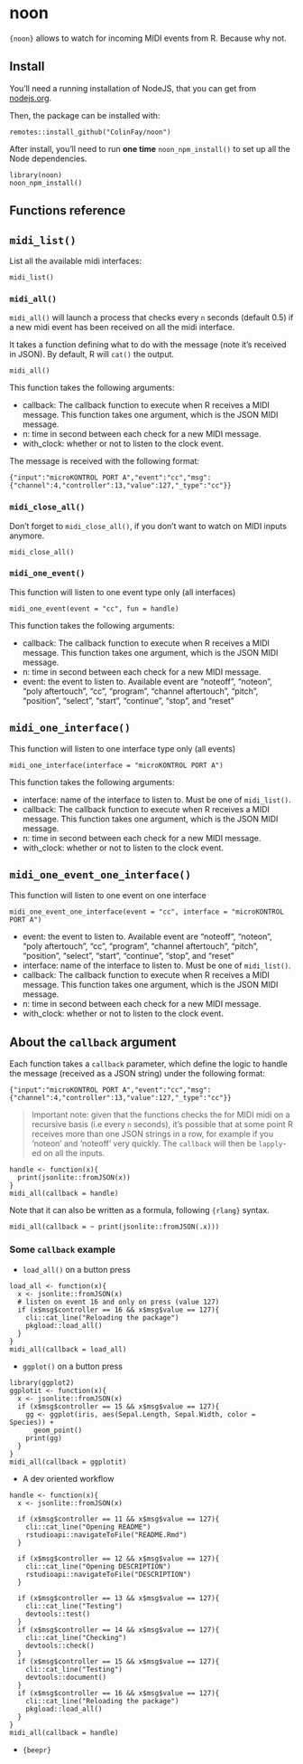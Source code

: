 
<!-- README.md is generated from README.Rmd. Please edit that file -->

noon
====

<!-- badges: start -->
<!-- badges: end -->

`{noon}` allows to watch for incoming MIDI events from R. Because why
not.

Install
-------

You’ll need a running installation of NodeJS, that you can get from
[nodejs.org](https://nodejs.org/en/download/).

Then, the package can be installed with:

    remotes::install_github("ColinFay/noon")

After install, you’ll need to run **one time** `noon_npm_install()` to
set up all the Node dependencies.

    library(noon)
    noon_npm_install()

Functions reference
-------------------

`midi_list()`
-------------

List all the available midi interfaces:

    midi_list()

### `midi_all()`

`midi_all()` will launch a process that checks every `n` seconds
(default 0.5) if a new midi event has been received on all the midi
interface.

It takes a function defining what to do with the message (note it’s
received in JSON). By default, R will `cat()` the output.

    midi_all()

This function takes the following arguments:

-   callback: The callback function to execute when R receives a MIDI
    message. This function takes one argument, which is the JSON MIDI
    message.
-   n: time in second between each check for a new MIDI message.
-   with\_clock: whether or not to listen to the clock event.

The message is received with the following format:

    {"input":"microKONTROL PORT A","event":"cc","msg":{"channel":4,"controller":13,"value":127,"_type":"cc"}}

### `midi_close_all()`

Don’t forget to `midi_close_all()`, if you don’t want to watch on MIDI
inputs anymore.

    midi_close_all()

### `midi_one_event()`

This function will listen to one event type only (all interfaces)

    midi_one_event(event = "cc", fun = handle)

This function takes the following arguments:

-   callback: The callback function to execute when R receives a MIDI
    message. This function takes one argument, which is the JSON MIDI
    message.
-   n: time in second between each check for a new MIDI message.
-   event: the event to listen to. Available event are “noteoff”,
    “noteon”, “poly aftertouch”, “cc”, “program”, “channel aftertouch”,
    “pitch”, “position”, “select”, “start”, “continue”, “stop”, and
    “reset”

`midi_one_interface()`
----------------------

This function will listen to one interface type only (all events)

    midi_one_interface(interface = "microKONTROL PORT A")

This function takes the following arguments:

-   interface: name of the interface to listen to. Must be one of
    `midi_list()`.
-   callback: The callback function to execute when R receives a MIDI
    message. This function takes one argument, which is the JSON MIDI
    message.
-   n: time in second between each check for a new MIDI message.
-   with\_clock: whether or not to listen to the clock event.

`midi_one_event_one_interface()`
--------------------------------

This function will listen to one event on one interface

    midi_one_event_one_interface(event = "cc", interface = "microKONTROL PORT A")

-   event: the event to listen to. Available event are “noteoff”,
    “noteon”, “poly aftertouch”, “cc”, “program”, “channel aftertouch”,
    “pitch”, “position”, “select”, “start”, “continue”, “stop”, and
    “reset”
-   interface: name of the interface to listen to. Must be one of
    `midi_list()`.
-   callback: The callback function to execute when R receives a MIDI
    message. This function takes one argument, which is the JSON MIDI
    message.
-   n: time in second between each check for a new MIDI message.
-   with\_clock: whether or not to listen to the clock event.

About the `callback` argument
-----------------------------

Each function takes a `callback` parameter, which define the logic to
handle the message (received as a JSON string) under the following
format:

    {"input":"microKONTROL PORT A","event":"cc","msg":{"channel":4,"controller":13,"value":127,"_type":"cc"}}

> Important note: given that the functions checks the for MIDI midi on a
> recursive basis (i.e every `n` seconds), it’s possible that at some
> point R receives more than one JSON strings in a row, for example if
> you ‘noteon’ and ‘noteoff’ very quickly. The `callback` will then be
> `lapply`-ed on all the inputs.

    handle <- function(x){
      print(jsonlite::fromJSON(x))
    }
    midi_all(callback = handle)

Note that it can also be written as a formula, following `{rlang}`
syntax.

    midi_all(callback = ~ print(jsonlite::fromJSON(.x)))

### Some `callback` example

-   `load_all()` on a button press

<!-- -->

    load_all <- function(x){
      x <- jsonlite::fromJSON(x)
      # listen on event 16 and only on press (value 127)
      if (x$msg$controller == 16 && x$msg$value == 127){
        cli::cat_line("Reloading the package")
        pkgload::load_all()
      }
    }
    midi_all(callback = load_all)

-   `ggplot()` on a button press

<!-- -->

    library(ggplot2)
    ggplotit <- function(x){
      x <- jsonlite::fromJSON(x)
      if (x$msg$controller == 15 && x$msg$value == 127){
        gg <- ggplot(iris, aes(Sepal.Length, Sepal.Width, color = Species)) + 
          geom_point()
        print(gg)
      }
    }
    midi_all(callback = ggplotit)

-   A dev oriented workflow

<!-- -->

    handle <- function(x){
      x <- jsonlite::fromJSON(x)
      
      if (x$msg$controller == 11 && x$msg$value == 127){
        cli::cat_line("Opening README")
        rstudioapi::navigateToFile("README.Rmd")
      }
      
      if (x$msg$controller == 12 && x$msg$value == 127){
        cli::cat_line("Opening DESCRIPTION")
        rstudioapi::navigateToFile("DESCRIPTION")
      }
      
      if (x$msg$controller == 13 && x$msg$value == 127){
        cli::cat_line("Testing")
        devtools::test()
      }
      if (x$msg$controller == 14 && x$msg$value == 127){
        cli::cat_line("Checking")
        devtools::check()
      }
      if (x$msg$controller == 15 && x$msg$value == 127){
        cli::cat_line("Testing")
        devtools::document()
      }
      if (x$msg$controller == 16 && x$msg$value == 127){
        cli::cat_line("Reloading the package")
        pkgload::load_all()
      }
    }
    midi_all(callback = handle)

-   `{beepr}`
